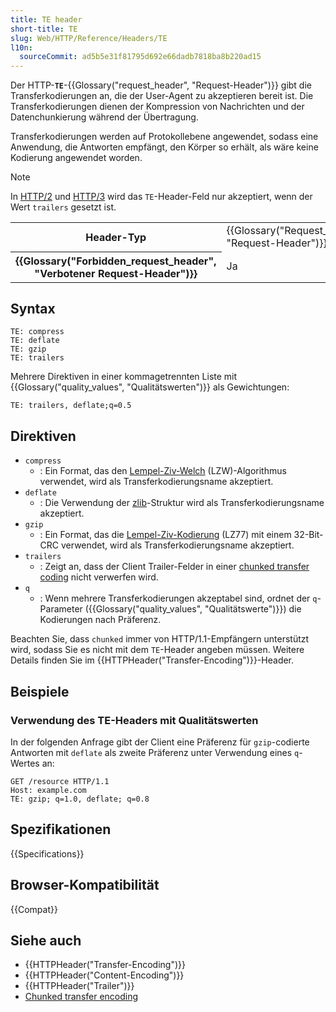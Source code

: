 ```yaml
---
title: TE header
short-title: TE
slug: Web/HTTP/Reference/Headers/TE
l10n:
  sourceCommit: ad5b5e31f81795d692e66dadb7818ba8b220ad15
---
```


Der HTTP-**`TE`**-{{Glossary("request_header", "Request-Header")}} gibt die Transferkodierungen an, die der User-Agent zu akzeptieren bereit ist. Die Transferkodierungen dienen der Kompression von Nachrichten und der Datenchunkierung während der Übertragung.

Transferkodierungen werden auf Protokollebene angewendet, sodass eine Anwendung, die Antworten empfängt, den Körper so erhält, als wäre keine Kodierung angewendet worden.

> [!NOTE]
> In [HTTP/2](https://httpwg.org/specs/rfc9113.html#ConnectionSpecific) und [HTTP/3](https://httpwg.org/specs/rfc9114.html#header-formatting) wird das `TE`-Header-Feld nur akzeptiert, wenn der Wert `trailers` gesetzt ist.

<table class="properties">
  <tbody>
    <tr>
      <th scope="row">Header-Typ</th>
      <td>{{Glossary("Request_header", "Request-Header")}}</td>
    </tr>
    <tr>
      <th scope="row">{{Glossary("Forbidden_request_header", "Verbotener Request-Header")}}</th>
      <td>Ja</td>
    </tr>
  </tbody>
</table>

## Syntax

```http
TE: compress
TE: deflate
TE: gzip
TE: trailers
```

Mehrere Direktiven in einer kommagetrennten Liste mit {{Glossary("quality_values", "Qualitätswerten")}} als Gewichtungen:

```http
TE: trailers, deflate;q=0.5
```

## Direktiven

- `compress`
  - : Ein Format, das den [Lempel-Ziv-Welch](https://en.wikipedia.org/wiki/LZW) (LZW)-Algorithmus verwendet, wird als Transferkodierungsname akzeptiert.
- `deflate`
  - : Die Verwendung der [zlib](https://en.wikipedia.org/wiki/Zlib)-Struktur wird als Transferkodierungsname akzeptiert.
- `gzip`
  - : Ein Format, das die [Lempel-Ziv-Kodierung](https://en.wikipedia.org/wiki/LZ77_and_LZ78#LZ77) (LZ77) mit einem 32-Bit-CRC verwendet, wird als Transferkodierungsname akzeptiert.
- `trailers`
  - : Zeigt an, dass der Client Trailer-Felder in einer [chunked transfer coding](/de/docs/Web/HTTP/Reference/Headers/Transfer-Encoding#chunked) nicht verwerfen wird.
- `q`
  - : Wenn mehrere Transferkodierungen akzeptabel sind, ordnet der `q`-Parameter ({{Glossary("quality_values", "Qualitätswerte")}}) die Kodierungen nach Präferenz.

Beachten Sie, dass `chunked` immer von HTTP/1.1-Empfängern unterstützt wird, sodass Sie es nicht mit dem `TE`-Header angeben müssen. Weitere Details finden Sie im {{HTTPHeader("Transfer-Encoding")}}-Header.

## Beispiele

### Verwendung des TE-Headers mit Qualitätswerten

In der folgenden Anfrage gibt der Client eine Präferenz für `gzip`-codierte Antworten mit `deflate` als zweite Präferenz unter Verwendung eines `q`-Wertes an:

```http
GET /resource HTTP/1.1
Host: example.com
TE: gzip; q=1.0, deflate; q=0.8
```

## Spezifikationen

{{Specifications}}

## Browser-Kompatibilität

{{Compat}}

## Siehe auch

- {{HTTPHeader("Transfer-Encoding")}}
- {{HTTPHeader("Content-Encoding")}}
- {{HTTPHeader("Trailer")}}
- [Chunked transfer encoding](https://en.wikipedia.org/wiki/Chunked_transfer_encoding)
